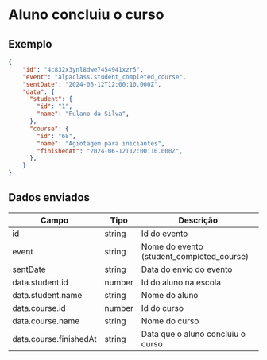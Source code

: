 # Aluno concluiu o curso
## Exemplo 
```json 
{ 
    "id": "4c832x3ynl8dwe7454941xzr5", 
    "event": "alpaclass.student_completed_course", 
    "sentDate": "2024-06-12T12:00:10.000Z", 
    "data": { 
      "student": { 
        "id": "1", 
        "name": "Fulano da Silva", 
      },
      "course": { 
        "id": "68", 
        "name": "Agiotagem para iniciantes", 
        "finishedAt": "2024-06-12T12:00:10.000Z", 
      },
    } 
} 
``` 

## Dados enviados 

| Campo                     | Tipo   | Descrição                                   | 
|---------------------------|--------|---------------------------------------------| 
| id                        | string | Id do evento                                | 
| event                     | string | Nome do evento (student_completed_course)   | 
| sentDate                  | string | Data do envio do evento                     |
| data.student.id           | number | Id do aluno na escola                       | 
| data.student.name         | string | Nome do aluno                               |
| data.course.id            | number | Id do curso                                 | 
| data.course.name          | string | Nome do curso                               | 
| data.course.finishedAt    | string | Data que o aluno concluiu o curso           | 

